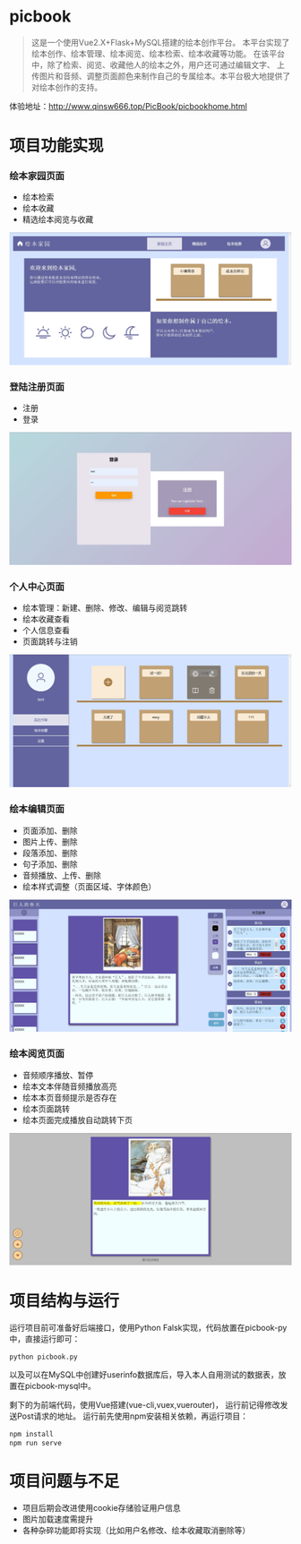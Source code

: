 # picbook
> 这是一个使用Vue2.X+Flask+MySQL搭建的绘本创作平台。
> 本平台实现了绘本创作、绘本管理、绘本阅览、绘本检索、绘本收藏等功能。 在该平台中，除了检索、阅览、收藏他人的绘本之外，用户还可通过编辑文字、 上传图片和音频、调整页面颜色来制作自己的专属绘本。本平台极大地提供了对绘本创作的支持。

体验地址：http://www.qinsw666.top/PicBook/picbookhome.html

# 项目功能实现
### 绘本家园页面
- 绘本检索
- 绘本收藏
- 精选绘本阅览与收藏

![image](https://raw.githubusercontent.com/QinShiwen/picture-book-platform/master/picRefer/main.jpg)

### 登陆注册页面
- 注册
- 登录

![image](https://raw.githubusercontent.com/QinShiwen/picture-book-platform/master/picRefer/login.jpg)

### 个人中心页面
- 绘本管理：新建、删除、修改、编辑与阅览跳转
- 绘本收藏查看
- 个人信息查看
- 页面跳转与注销

![image](https://raw.githubusercontent.com/QinShiwen/picture-book-platform/master/picRefer/manage.jpg)

### 绘本编辑页面
- 页面添加、删除
- 图片上传、删除
- 段落添加、删除
- 句子添加、删除
- 音频播放、上传、删除
- 绘本样式调整（页面区域、字体颜色）

![image](https://raw.githubusercontent.com/QinShiwen/picture-book-platform/master/picRefer/edit.jpg)

### 绘本阅览页面
- 音频顺序播放、暂停
- 绘本文本伴随音频播放高亮
- 绘本本页音频提示是否存在
- 绘本页面跳转
- 绘本页面完成播放自动跳转下页

![image](https://raw.githubusercontent.com/QinShiwen/picture-book-platform/master/picRefer/show.jpg)

# 项目结构与运行
运行项目前可准备好后端接口，使用Python Falsk实现，代码放置在picbook-py中，直接运行即可：
```
python picbook.py
```
以及可以在MySQL中创建好userinfo数据库后，导入本人自用测试的数据表，放置在picbook-mysql中。

剩下的为前端代码，使用Vue搭建(vue-cli,vuex,vuerouter)，
运行前记得修改发送Post请求的地址。
运行前先使用npm安装相关依赖，再运行项目：
```
npm install
npm run serve
```

# 项目问题与不足
- 项目后期会改进使用cookie存储验证用户信息
- 图片加载速度需提升
- 各种杂碎功能即将实现（比如用户名修改、绘本收藏取消删除等）

